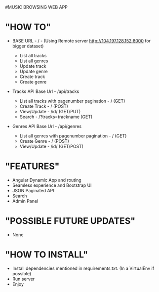 #MUSIC BROWSING WEB APP
# "HOW TO"
* BASE URL - / - (Using Remote server http://104.197.128.152:8000 for bigger dataset)
	* List all tracks
	* List all genres
	* Update track
	* Update genre
	* Create track
	* Create genre
* Tracks API Base Url - /api/tracks
	* List all tracks with pagenumber pagination - / (GET)
 	* Create Track - / (POST)
 	* View/Update - /id/ (GET/PUT)
	* Search - /?tracks=trackname (GET)

* Genres API Base Url - /api/genres
	* List all genres with pagenumber pagination - / (GET)
 	* Create Genre - / (POST)
 	* View/Update - /id/ (GET/POST)

# "FEATURES"
* Angular Dynamic App and routing
* Seamless experience and Bootstrap UI
* JSON Paginated API
* Search
* Admin Panel

# "POSSIBLE FUTURE UPDATES"
* None

# "HOW TO INSTALL"
* Install dependencies mentioned in requirements.txt. (In a VirtualEnv if possible)
* Run server
* Enjoy 
